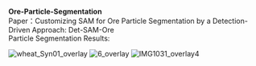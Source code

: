 **Ore-Particle-Segmentation** <br />
Paper：Customizing SAM for Ore Particle Segmentation by a Detection-Driven Approach: Det-SAM-Ore<br />
Particle Segmentation Results:

![wheat_Syn01_overlay](https://github.com/user-attachments/assets/d154addb-6f7c-4715-b270-87105e91b6c1)
![6_overlay](https://github.com/user-attachments/assets/7b6c4b9a-47b5-4967-aeb0-34a3be893941)
![IMG1031_overlay4](https://github.com/user-attachments/assets/eadf7827-bd7e-432e-b944-19489f8aaa18)
